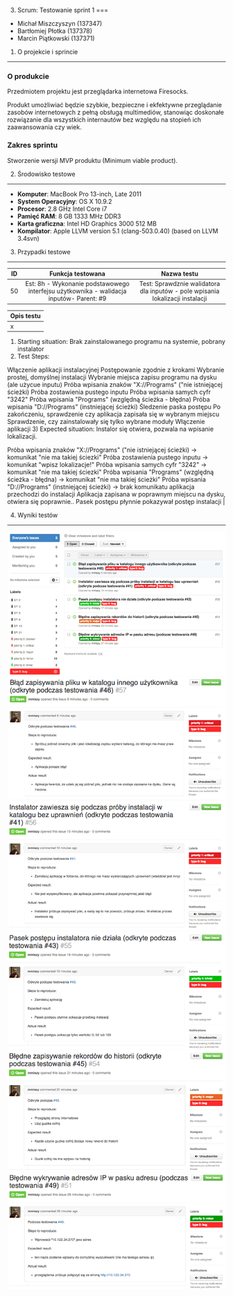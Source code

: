 3. Scrum: Testowanie sprint 1
===

* Michał Miszczyszyn (137347)
* Bartłomiej Płotka (137378)
* Marcin Piątkowski (137371)

1. O projekcie i sprincie
---

### O produkcie

Przedmiotem projektu jest przeglądarka internetowa Firesocks.

Produkt umożliwiać będzie szybkie, bezpieczne i ekfektywne przeglądanie zasobów internetowych z pełną obsługą multimediów, stanowiąc doskonałe rozwiązanie dla wszystkich internautów bez względu na stopień ich zaawansowania czy wiek.

### Zakres sprintu

Stworzenie wersji MVP produktu (Minimum viable product).

2. Środowisko testowe
---

* **Komputer**: MacBook Pro 13-inch, Late 2011
* **System Operacyjny**: OS X 10.9.2
* **Procesor**: 2.8 GHz Intel Core i7
* **Pamięć RAM**: 8 GB 1333 MHz DDR3
* **Karta graficzna**: Intel HD Graphics 3000 512 MB
* **Kompilator**: Apple LLVM version 5.1 (clang-503.0.40) (based on LLVM 3.4svn)

3. Przypadki testowe
---

| ID        | Funkcja testowana           | Nazwa testu  | 
| :------------:|:-------------:| :-----:| 
| 50   | Est: 8h - Wykonanie podstawowego interfejsu użytkownika - walidacja inputów- Parent: #9  | Test: Sprawdznie walidatora dla inputów - pole wpisania lokalizacji instalacji |

|Opis testu |
|:---- |
|x|
1) Starting situation:
Brak zainstalowanego programu na systemie, pobrany instalator
2) Test Steps:

Włączenie aplikacji instalacyjnej
Postępowanie zgodnie z krokami
Wybranie prostej, domyślnej instalacji
Wybranie miejsca zapisu programu na dysku (ale użycue inputu)
Próba wpisania znaków "X://Programs" ("nie istniejącej ścieżki)
Próba zostawienia pustego inputu
Próba wpisania samych cyfr "3242"
Próba wpisania "Programs" (względną ścieżka - błędna)
Próba wpisania "D://Programs" (instniejącej ścieżki)
Śledzenie paska postępu
Po zakończeniu, sprawdzenie czy aplikacja zapisała się w wybranym miejscu
Sprawdzenie, czy zainstalowały się tylko wybrane moduły
Włączenie aplikacji
3) Expected situation:
Instalor się otwiera, pozwala na wpisanie lokalizacji.

Próba wpisania znaków "X://Programs" ("nie istniejącej ścieżki) -> komunikat "nie ma takiej ściezki"
Próba zostawienia pustego inputu -> komunikat "wpisz lokalizacje!"
Próba wpisania samych cyfr "3242" -> komunikat "nie ma takiej ściezki"
Próba wpisania "Programs" (względną ścieżka - błędna) -> komunikat "nie ma takiej ścieżki"
Próba wpisania "D://Programs" (instniejącej ścieżki) -> brak komunikatu aplikacja przechodzi do instalacji Aplikacja zapisana w poprawnym miejscu na dysku, otwiera się poprawnie.. Pasek postępu płynnie pokazywał postęp instalacji |

4. Wyniki testów
---

![](1.png)
![](2.png)
![](3.png)
![](4.png)
![](5.png)
![](6.png)

